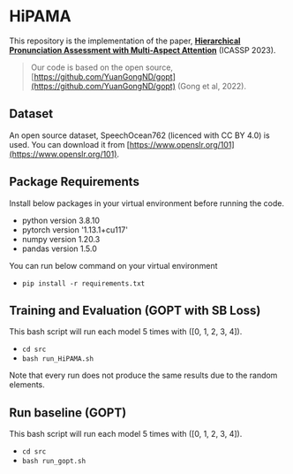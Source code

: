 # HiPAMA 

This repository is the implementation of the paper, [**Hierarchical Pronunciation Assessment with Multi-Aspect Attention**](https://ieeexplore.ieee.org/document/10095733/) (ICASSP 2023).

> Our code is based on the open source, [https://github.com/YuanGongND/gopt](https://github.com/YuanGongND/gopt) (Gong et al, 2022).

## Dataset

An open source dataset, SpeechOcean762 (licenced with CC BY 4.0) is used. You can download it from [https://www.openslr.org/101](https://www.openslr.org/101).

## Package Requirements

Install below packages in your virtual environment before running the code.
- python version 3.8.10
- pytorch version '1.13.1+cu117'
- numpy version 1.20.3
- pandas version 1.5.0

You can run below command on your virtual environment
- `pip install -r requirements.txt`

## Training and Evaluation (GOPT with SB Loss)
This bash script will run each model 5 times with ([0, 1, 2, 3, 4]).
- `cd src`
- `bash run_HiPAMA.sh`

Note that every run does not produce the same results due to the random elements.

## Run baseline (GOPT)
This bash script will run each model 5 times with ([0, 1, 2, 3, 4]).
- `cd src`
- `bash run_gopt.sh`
